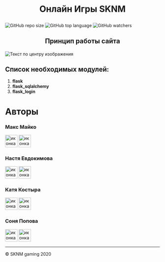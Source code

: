 # <p align="center"> Онлайн Игры SKNM </p>
![GitHub repo size](https://img.shields.io/github/repo-size/OnlinegamesSKNM/mainFile?color=green&label=Used%20Memory&style=plastic) ![GitHub top language](https://img.shields.io/github/languages/top/OnlinegamesSKNM/mainFile?label=Python&logo=GitHub) ![GitHub watchers](https://img.shields.io/github/watchers/OnlinegamesSKNM/mainFile?logoColor=blue&style=social)

## <p align="center"> Принцип работы сайта </p>

![Текст по центру изображения](/images/image1.png)


## Список необходимых модулей:
1. **flask**
1. **flask_sqlalchemy**
1. **flask_login**





# Авторы

<div class="container-fluid">
  <h3> Макс Майко </h3>
  <div class="col">
    <a href="https://vk.com/maxjul"><img src="https://avatars2.githubusercontent.com/u/1478241?s=280&v=4" alt="иконка VK" width="40" height="40"></a>
    <a href="mailto:apathists@gmail.com"><img src="https://upload.wikimedia.org/wikipedia/commons/4/4e/Gmail_Icon.png" alt="иконка VK" width="40" height="40"></a>
  </div>
  <h3> Настя Евдокимова </h3>
  <div class="col">
    <a href="https://vk.com/evdokiii"><img src="https://avatars2.githubusercontent.com/u/1478241?s=280&v=4" alt="иконка VK" width="40" height="40"></a>
    <a href="#"><img src="https://upload.wikimedia.org/wikipedia/commons/4/4e/Gmail_Icon.png" alt="иконка VK" width="40" height="40"></a>
  </div>
  <h3> Катя Костыра </h3>
  <div class="col">
    <a href="https://vk.com/id172125070"><img src="https://avatars2.githubusercontent.com/u/1478241?s=280&v=4" alt="иконка VK" width="40" height="40"></a>
    <a href="#"><img src="https://upload.wikimedia.org/wikipedia/commons/4/4e/Gmail_Icon.png" alt="иконка VK" width="40" height="40"></a>
  </div>
  <h3> Соня Попова </h3>
  <div class="col">
    <a href="https://vk.com/s.popova21"><img src="https://avatars2.githubusercontent.com/u/1478241?s=280&v=4" alt="иконка VK" width="40" height="40"></a>
    <a href="#"><img src="https://upload.wikimedia.org/wikipedia/commons/4/4e/Gmail_Icon.png" alt="иконка VK" width="40" height="40"></a>
  </div>
</div>

<div class="container-fluid">
  <hr> &copy; SKNM gaming 2020
</div>
